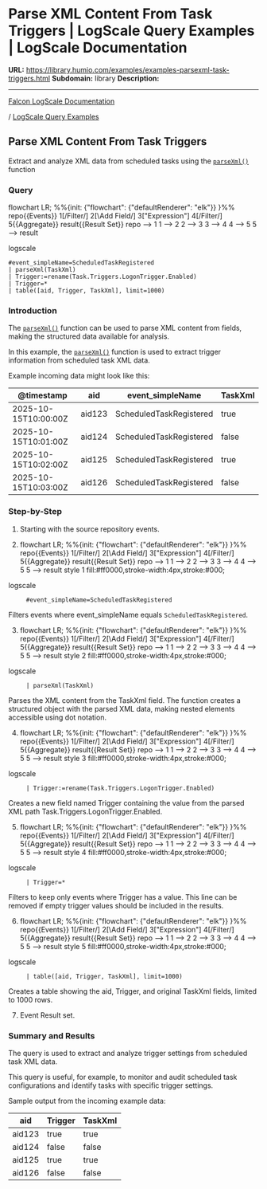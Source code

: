 # Parse XML Content From Task Triggers | LogScale Query Examples | LogScale Documentation

**URL:** https://library.humio.com/examples/examples-parsexml-task-triggers.html
**Subdomain:** library
**Description:** 

---

[Falcon LogScale Documentation](https://library.humio.com)

/ [LogScale Query Examples](examples.html)

## Parse XML Content From Task Triggers

Extract and analyze XML data from scheduled tasks using the [`parseXml()`](https://library.humio.com/data-analysis/functions-parsexml.html) function 

### Query

flowchart LR; %%{init: {"flowchart": {"defaultRenderer": "elk"}} }%% repo{{Events}} 1[/Filter/] 2[\Add Field/] 3["Expression"] 4[/Filter/] 5{{Aggregate}} result{{Result Set}} repo --> 1 1 --> 2 2 --> 3 3 --> 4 4 --> 5 5 --> result

logscale
    
    
    #event_simpleName=ScheduledTaskRegistered
    | parseXml(TaskXml)
    | Trigger:=rename(Task.Triggers.LogonTrigger.Enabled)
    | Trigger=*
    | table([aid, Trigger, TaskXml], limit=1000)

### Introduction

The [`parseXml()`](https://library.humio.com/data-analysis/functions-parsexml.html) function can be used to parse XML content from fields, making the structured data available for analysis. 

In this example, the [`parseXml()`](https://library.humio.com/data-analysis/functions-parsexml.html) function is used to extract trigger information from scheduled task XML data. 

Example incoming data might look like this: 

@timestamp| aid| event_simpleName| TaskXml  
---|---|---|---  
2025-10-15T10:00:00Z| aid123| ScheduledTaskRegistered| <Task><Triggers><LogonTrigger><Enabled>true</Enabled></LogonTrigger></Triggers></Task>  
2025-10-15T10:01:00Z| aid124| ScheduledTaskRegistered| <Task><Triggers><LogonTrigger><Enabled>false</Enabled></LogonTrigger></Triggers></Task>  
2025-10-15T10:02:00Z| aid125| ScheduledTaskRegistered| <Task><Triggers><LogonTrigger><Enabled>true</Enabled></LogonTrigger></Triggers></Task>  
2025-10-15T10:03:00Z| aid126| ScheduledTaskRegistered| <Task><Triggers><LogonTrigger><Enabled>false</Enabled></LogonTrigger></Triggers></Task>  
  
### Step-by-Step

  1. Starting with the source repository events.

  2. flowchart LR; %%{init: {"flowchart": {"defaultRenderer": "elk"}} }%% repo{{Events}} 1[/Filter/] 2[\Add Field/] 3["Expression"] 4[/Filter/] 5{{Aggregate}} result{{Result Set}} repo --> 1 1 --> 2 2 --> 3 3 --> 4 4 --> 5 5 --> result style 1 fill:#ff0000,stroke-width:4px,stroke:#000;

logscale
         
         #event_simpleName=ScheduledTaskRegistered

Filters events where event_simpleName equals `ScheduledTaskRegistered`. 

  3. flowchart LR; %%{init: {"flowchart": {"defaultRenderer": "elk"}} }%% repo{{Events}} 1[/Filter/] 2[\Add Field/] 3["Expression"] 4[/Filter/] 5{{Aggregate}} result{{Result Set}} repo --> 1 1 --> 2 2 --> 3 3 --> 4 4 --> 5 5 --> result style 2 fill:#ff0000,stroke-width:4px,stroke:#000;

logscale
         
         | parseXml(TaskXml)

Parses the XML content from the TaskXml field. The function creates a structured object with the parsed XML data, making nested elements accessible using dot notation. 

  4. flowchart LR; %%{init: {"flowchart": {"defaultRenderer": "elk"}} }%% repo{{Events}} 1[/Filter/] 2[\Add Field/] 3["Expression"] 4[/Filter/] 5{{Aggregate}} result{{Result Set}} repo --> 1 1 --> 2 2 --> 3 3 --> 4 4 --> 5 5 --> result style 3 fill:#ff0000,stroke-width:4px,stroke:#000;

logscale
         
         | Trigger:=rename(Task.Triggers.LogonTrigger.Enabled)

Creates a new field named Trigger containing the value from the parsed XML path Task.Triggers.LogonTrigger.Enabled. 

  5. flowchart LR; %%{init: {"flowchart": {"defaultRenderer": "elk"}} }%% repo{{Events}} 1[/Filter/] 2[\Add Field/] 3["Expression"] 4[/Filter/] 5{{Aggregate}} result{{Result Set}} repo --> 1 1 --> 2 2 --> 3 3 --> 4 4 --> 5 5 --> result style 4 fill:#ff0000,stroke-width:4px,stroke:#000;

logscale
         
         | Trigger=*

Filters to keep only events where Trigger has a value. This line can be removed if empty trigger values should be included in the results. 

  6. flowchart LR; %%{init: {"flowchart": {"defaultRenderer": "elk"}} }%% repo{{Events}} 1[/Filter/] 2[\Add Field/] 3["Expression"] 4[/Filter/] 5{{Aggregate}} result{{Result Set}} repo --> 1 1 --> 2 2 --> 3 3 --> 4 4 --> 5 5 --> result style 5 fill:#ff0000,stroke-width:4px,stroke:#000;

logscale
         
         | table([aid, Trigger, TaskXml], limit=1000)

Creates a table showing the aid, Trigger, and original TaskXml fields, limited to 1000 rows. 

  7. Event Result set.




### Summary and Results

The query is used to extract and analyze trigger settings from scheduled task XML data. 

This query is useful, for example, to monitor and audit scheduled task configurations and identify tasks with specific trigger settings. 

Sample output from the incoming example data: 

aid| Trigger| TaskXml  
---|---|---  
aid123| true| <Task><Triggers><LogonTrigger><Enabled>true</Enabled></LogonTrigger></Triggers></Task>  
aid124| false| <Task><Triggers><LogonTrigger><Enabled>false</Enabled></LogonTrigger></Triggers></Task>  
aid125| true| <Task><Triggers><LogonTrigger><Enabled>true</Enabled></LogonTrigger></Triggers></Task>  
aid126| false| <Task><Triggers><LogonTrigger><Enabled>false</Enabled></LogonTrigger></Triggers></Task>
